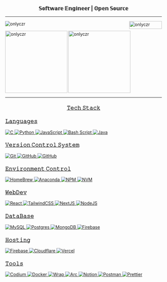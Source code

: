 <h3 align="center">𝕊𝕠𝕗𝕥𝕨𝕒𝕣𝕖 𝔼𝕟𝕘𝕚𝕟𝕖𝕖𝕣 | 𝕆𝕡𝕖𝕟 𝕊𝕠𝕦𝕣𝕔𝕖 </h3>

___


<p align="left"> <img src="https://komarev.com/ghpvc/?username=onlyczr&label=Profile%20views&color=0e75b6&style=flat" alt="onlyczr" />
<a href="https://www.buymeacoffee.com/onlyczr"> <img align="right" src="https://cdn.buymeacoffee.com/buttons/v2/default-yellow.png" height="25" width="105" alt="onlyczr" /></p>


<p> <img align="left" src="https://github-readme-stats.vercel.app/api?username=onlyczr&show_icons=true&locale=en" alt="onlyczr" style="width:auto; height: 200px;" />
<img src="https://github-readme-streak-stats.herokuapp.com/?user=onlyczr&" alt="onlyczr" style="width:auto; height: 200px;" /> </p>


---

<h3 align="center"> 𝚃𝚎𝚌𝚑 𝚂𝚝𝚊𝚌𝚔 </h3>
<h3 align="left"> 𝙻𝚊𝚗𝚐𝚞𝚊𝚐𝚎𝚜 </h3>

![C](https://img.shields.io/badge/c-%2300599C.svg?style=for-the-badge&logo=c&logoColor=white) ![Python](https://img.shields.io/badge/python-3670A0?style=for-the-badge&logo=python&logoColor=ffdd54) ![JavaScript](https://img.shields.io/badge/javascript-%23323330.svg?style=for-the-badge&logo=javascript&logoColor=%23F7DF1E)  ![Bash Script](https://img.shields.io/badge/bash_script-%23121011.svg?style=for-the-badge&logo=gnu-bash&logoColor=white) ![Java](https://img.shields.io/badge/java-%23ED8B00.svg?style=for-the-badge&logo=openjdk&logoColor=white)

<h3 align="left"> 𝚅𝚎𝚛𝚜𝚒𝚘𝚗 𝙲𝚘𝚗𝚝𝚛𝚘𝚕 𝚂𝚢𝚜𝚝𝚎𝚖 </h3>

![Git](https://img.shields.io/badge/git-%23F05033.svg?style=for-the-badge&logo=git&logoColor=white) ![GitHub](https://img.shields.io/badge/github-%23121011.svg?style=for-the-badge&logo=github&logoColor=white) ![GitHub](https://img.shields.io/badge/GitKraken-%2338B2AC.svg?style=for-the-badge&logo=gitkraken&logoColor=white) 

<h3 align="left"> 𝙴𝚗𝚟𝚒𝚛𝚘𝚗𝚖𝚎𝚗𝚝 𝙲𝚘𝚗𝚝𝚛𝚘𝚕 </h3>

![HomeBrew](https://img.shields.io/badge/HomeBrew-%23F7B93E.svg?style=for-the-badge&logo=homebrew&logoColor=black)
![Anaconda](https://img.shields.io/badge/Anaconda-%2344A833.svg?style=for-the-badge&logo=anaconda&logoColor=white)
![NPM](https://img.shields.io/badge/NPM-%23CB3837.svg?style=for-the-badge&logo=npm&logoColor=white)
![NVM](https://img.shields.io/badge/NVM-6DA55F.svg?style=for-the-badge&logo=nvm&logoColor=white)

<h3 align="left"> 𝚆𝚎𝚋𝙳𝚎𝚟 </h3> 

![React](https://img.shields.io/badge/react-%2320232a.svg?style=for-the-badge&logo=react&logoColor=%2361DAFB) ![TailwindCSS](https://img.shields.io/badge/tailwindcss-%2338B2AC.svg?style=for-the-badge&logo=tailwind-css&logoColor=white) ![NextJS](https://img.shields.io/badge/Next.JS-005571?style=for-the-badge&logo=next.js) ![NodeJS](https://img.shields.io/badge/node.js-6DA55F?style=for-the-badge&logo=node.js&logoColor=white)

<h3 align="left"> 𝙳𝚊𝚝𝚊𝙱𝚊𝚜𝚎 </h3> 

![MySQL](https://img.shields.io/badge/mysql-4479A1.svg?style=for-the-badge&logo=mysql&logoColor=white) ![Postgres](https://img.shields.io/badge/postgres-%23316192.svg?style=for-the-badge&logo=postgresql&logoColor=white) ![MongoDB](https://img.shields.io/badge/MongoDB-%234ea94b.svg?style=for-the-badge&logo=mongodb&logoColor=white) ![Firebase](https://img.shields.io/badge/firebase-a08021?style=for-the-badge&logo=firebase&logoColor=ffcd34) 

<h3 align="left"> 𝙷𝚘𝚜𝚝𝚒𝚗𝚐 </h3> 

![Firebase](https://img.shields.io/badge/firebase-%23039BE5.svg?style=for-the-badge&logo=firebase) ![Cloudflare](https://img.shields.io/badge/Cloudflare-F38020?style=for-the-badge&logo=Cloudflare&logoColor=white) ![Vercel](https://img.shields.io/badge/vercel-%23000000.svg?style=for-the-badge&logo=vercel&logoColor=white) 
 
<h3 align="left"> 𝚃𝚘𝚘𝚕𝚜 </h3>

![Codium](https://img.shields.io/badge/Codium-%230db7ed.svg?style=for-the-badge&logo=vscodium&logoColor=white) ![Docker](https://img.shields.io/badge/docker-%230db7ed.svg?style=for-the-badge&logo=docker&logoColor=white) ![Wrap](https://img.shields.io/badge/WRAP-%23316192.svg?style=for-the-badge&logo=warp&logoColor=white) ![Arc](https://img.shields.io/badge/ARC-%23000000.svg?style=for-the-badge&logo=arc&logoColor=pink) ![Notion](https://img.shields.io/badge/Notion-%23000000.svg?style=for-the-badge&logo=notion&logoColor=white) ![Postman](https://img.shields.io/badge/Postman-FF6C37?style=for-the-badge&logo=postman&logoColor=white) ![Prettier](https://img.shields.io/badge/prettier-%23F7B93E.svg?style=for-the-badge&logo=prettier&logoColor=black) 
